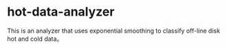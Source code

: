 # hot-data-analyzer
This is an analyzer that uses exponential smoothing to classify off-line disk hot and cold data。
